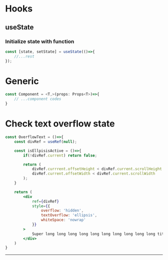 # Hooks
## useState
### Initialize state with function
```js
const [state, setState] = useState(()=>{
	//...rest
});
```
# Generic
```jsx
const Component = <T,>(props: Props<T>)=>{
	// ...component codes
}
```
# Check text overflow state
```jsx
const OverflowText = ()=>{
	const divRef = useRef(null);

	const isEllpisisActive = ()=>{
		if(!divRef.current) return false;

		return (
			divRef.currrent.offsetHeight < divRef.current.scrollHeight ||
			divRef.current.offsetWidth < divRef.current.scrollWidth
		);
	}

	return (
		<div
			ref={divRef}
			style={{
				overflow: 'hidden',
				textOverflow: 'ellipsis',
				whiteSpace: 'nowrap'
			}}
		>
			Super long long long long long long long long long long title
		</div>
	)
}
```
---